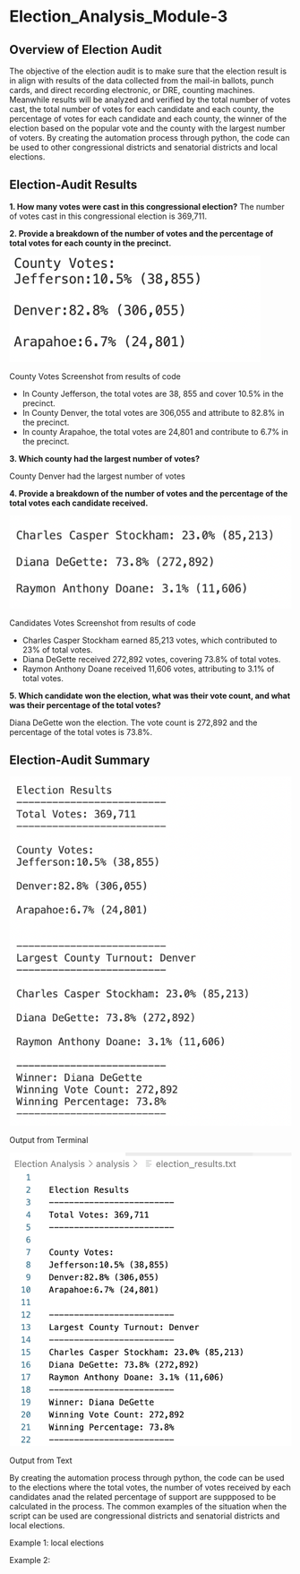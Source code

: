 # **Election_Analysis_Module-3**


## **Overview of Election Audit**

The objective of the election audit is to make sure that the election result is in align with results of the data collected from the mail-in ballots, punch cards, and direct recording electronic, or DRE, counting machines. Meanwhile results will be analyzed and verified by the total number of votes cast, the total number of votes for each candidate and each county, the percentage of votes for each candidate and each county, the winner of the election based on the popular vote and the county with the largest number of voters. By creating the automation process through python, the code can be used to other congressional districts and senatorial districts and local elections. 



## **Election-Audit Results**
**1. How many votes were cast in this congressional election?**
The number of votes cast in this congressional election is 369,711. 


**2. Provide a breakdown of the number of votes and the percentage of total votes for each county in the precinct.**

![County Votes](https://github.com/irisyidi/Election_Analysis_Module-3/blob/main/County%20Votes.png)

County Votes Screenshot from results of code 

- In County Jefferson, the total votes are 38, 855 and cover 10.5% in the precinct.
- In County Denver, the total votes are 306,055 and attribute to 82.8% in the precinct. 
- In county Arapahoe, the total votes are 24,801 and contribute to 6.7% in the precinct. 


**3. Which county had the largest number of votes?**

County Denver had the largest number of votes 




**4. Provide a breakdown of the number of votes and the percentage of the total votes each candidate received.**

![Candidates Vote](https://github.com/irisyidi/Election_Analysis_Module-3/blob/main/Candidates%20Vote.png)

Candidates Votes Screenshot from results of code 

- Charles Casper Stockham earned 85,213 votes, which contributed to 23% of total votes. 
- Diana DeGette received 272,892 votes, covering 73.8% of total votes. 
- Raymon Anthony Doane received 11,606 votes, attributing to 3.1% of total votes. 


**5. Which candidate won the election, what was their vote count, and what was their percentage of the total votes?**

Diana DeGette won the election. The vote count is 272,892 and the percentage of the total votes is 73.8%. 


## **Election-Audit Summary**
![TerminalScreenshot](https://github.com/irisyidi/Election_Analysis_Module-3/blob/main/TerminalScreenshot.png)

Output from Terminal 

![TextScreenshot](https://github.com/irisyidi/Election_Analysis_Module-3/blob/main/TextScreenshot.png)

Output from Text

By creating the automation process through python, the code can be used to the elections where the total votes, the number of votes received by each candidates anad the related percentage of support are suppposed to be calculated in the process. The common examples of the situation when the script can be used are congressional districts and senatorial districts and local elections. 

Example 1: local elections 


Example 2: 
